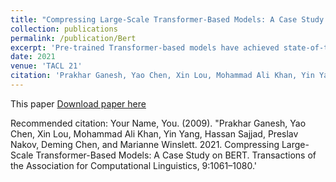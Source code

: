 ```yaml
---
title: "Compressing Large-Scale Transformer-Based Models: A Case Study on BERT"
collection: publications
permalink: /publication/Bert
excerpt: 'Pre-trained Transformer-based models have achieved state-of-the-art performance for various Natural Language Processing (NLP) tasks. However, these models often have billions of parameters, and thus are too resource- hungry and computation-intensive to suit low- capability devices or applications with strict latency requirements. One potential remedy for this is model compression, which has attracted considerable research attention. Here, we summarize the research in compressing Transformers, focusing on the especially popular BERT model. In particular, we survey the state of the art in compression for BERT, we clarify the current best practices for compressing large-scale Transformer models, and we provide insights into the workings of various methods. Our categorization and analysis also shed light on promising future research directions for achieving lightweight, accurate, and generic NLP models.'
date: 2021
venue: 'TACL 21'
citation: 'Prakhar Ganesh, Yao Chen, Xin Lou, Mohammad Ali Khan, Yin Yang, Hassan Sajjad, Preslav Nakov, Deming Chen, and Marianne Winslett. 2021. Compressing Large-Scale Transformer-Based Models: A Case Study on BERT. Transactions of the Association for Computational Linguistics, 9:1061–1080.'
---
```

This paper 
[Download paper here](https://aclanthology.org/2021.tacl-1.63)

Recommended citation: Your Name, You. (2009). "Prakhar Ganesh, Yao Chen, Xin Lou, Mohammad Ali Khan, Yin Yang, Hassan Sajjad, Preslav Nakov, Deming Chen, and Marianne Winslett. 2021. Compressing Large-Scale Transformer-Based Models: A Case Study on BERT. Transactions of the Association for Computational Linguistics, 9:1061–1080.'
